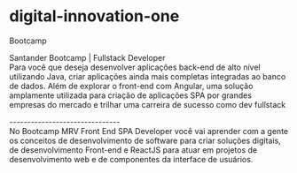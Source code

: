 # digital-innovation-one
Bootcamp

Santander Bootcamp | Fullstack Developer <br/>
Para você que deseja desenvolver aplicações back-end de alto nível utilizando Java, criar aplicações ainda mais completas integradas ao banco de dados. Além de explorar o front-end com Angular, uma solução amplamente utilizada para criação de aplicações SPA por grandes empresas do mercado e trilhar uma carreira de sucesso como dev fullstack

------------------------------- <br/>
No Bootcamp MRV Front End SPA Developer você vai aprender com a gente os conceitos de desenvolvimento de software para criar soluções digitais, de desenvolvimento Front-end e ReactJS para atuar em projetos de desenvolvimento web e de componentes da interface de usuários.
